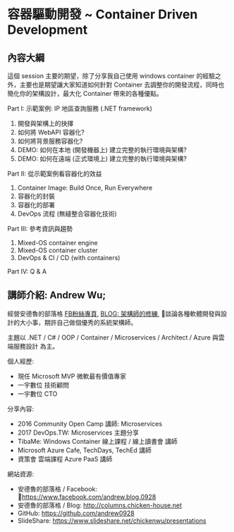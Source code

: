# 容器驅動開發 ~ Container Driven Development

## 內容大綱

這個 session 主要的期望，除了分享我自己使用 windows container 的經驗之外，主要也是期望讓大家知道如何針對
Container 去調整你的開發流程，同時也簡化你的架構設計，最大化 Container 帶來的各種優點。

Part I: 示範案例: IP 地區查詢服務 (.NET framework)
1. 開發與架構上的抉擇
1. 如何將 WebAPI 容器化?
1. 如何將背景服務容器化?
1. DEMO: 如何在本地 (開發機器上) 建立完整的執行環境與架構?
1. DEMO: 如何在遠端 (正式環境上) 建立完整的執行環境與架構?

Part II: 從示範案例看容器化的效益
1. Container Image: Build Once, Run Everywhere
1. 容器化的封裝
1. 容器化的部署
1. DevOps 流程 (無縫整合容器化技術)

Part III: 參考資訊與趨勢
1. Mixed-OS container engine
1. Mixed-OS container cluster
1. DevOps & CI / CD (with containers)

Part IV: Q & A






## 講師介紹: Andrew Wu;

經營安德魯的部落格 [FB粉絲專頁](https://www.facebook.com/andrew.blog.0928), [BLOG: 架構師的修練](http://columns.chicken-house.net), 談論各種軟體開發與設計的大小事，期許自己做個優秀的系統架構師。

主題以 .NET / C# / OOP / Container / Microservices / Architect / Azure 與雲端服務設計 為主。


個人經歷:

* 現任 Microsoft MVP 微軟最有價值專家
* 一宇數位 技術顧問
* 一宇數位 CTO

分享內容:

* 2016 Community Open Camp 講師: Microservices
* 2017 DevOps.TW: Microservices 主題分享
* TibaMe: Windows Container 線上課程 / 線上讀書會 講師
* Microsoft Azure Cafe, TechDays, TechEd 講師
* 資策會 雲端課程 Azure PaaS 講師


網站資源:

* 安德魯的部落格 / Facebook: https://www.facebook.com/andrew.blog.0928  
* 安德魯的部落格 / Blog: http://columns.chicken-house.net  
* GitHub:   https://github.com/andrew0928
* SlideShare: https://www.slideshare.net/chickenwu/presentations

